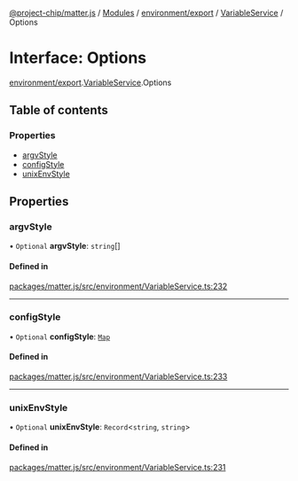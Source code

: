 [@project-chip/matter.js](../README.md) / [Modules](../modules.md) / [environment/export](../modules/environment_export.md) / [VariableService](../modules/environment_export.VariableService.md) / Options

# Interface: Options

[environment/export](../modules/environment_export.md).[VariableService](../modules/environment_export.VariableService.md).Options

## Table of contents

### Properties

- [argvStyle](environment_export.VariableService.Options.md#argvstyle)
- [configStyle](environment_export.VariableService.Options.md#configstyle)
- [unixEnvStyle](environment_export.VariableService.Options.md#unixenvstyle)

## Properties

### argvStyle

• `Optional` **argvStyle**: `string`[]

#### Defined in

[packages/matter.js/src/environment/VariableService.ts:232](https://github.com/project-chip/matter.js/blob/2d9f2165d2672864fda3496a6d0d5f93597f82c6/packages/matter.js/src/environment/VariableService.ts#L232)

___

### configStyle

• `Optional` **configStyle**: [`Map`](environment_export.VariableService.Map.md)

#### Defined in

[packages/matter.js/src/environment/VariableService.ts:233](https://github.com/project-chip/matter.js/blob/2d9f2165d2672864fda3496a6d0d5f93597f82c6/packages/matter.js/src/environment/VariableService.ts#L233)

___

### unixEnvStyle

• `Optional` **unixEnvStyle**: `Record`\<`string`, `string`\>

#### Defined in

[packages/matter.js/src/environment/VariableService.ts:231](https://github.com/project-chip/matter.js/blob/2d9f2165d2672864fda3496a6d0d5f93597f82c6/packages/matter.js/src/environment/VariableService.ts#L231)

